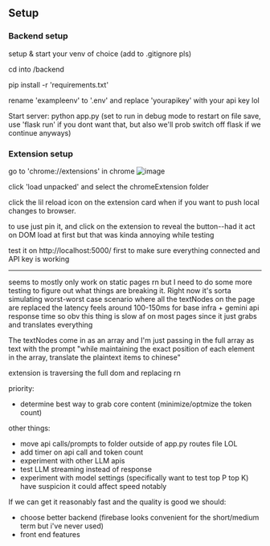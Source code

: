 ## Setup
### Backend setup

setup & start your venv of choice (add to .gitignore pls)

cd into /backend

pip install -r 'requirements.txt'

rename 'exampleenv' to '.env' and replace 'yourapikey' with your api key lol

Start server:
python app.py (set to run in debug mode to restart on file save, use 'flask run' if you dont want that, but also we'll prob switch off flask if we continue anyways)


### Extension setup
go to 'chrome://extensions' in chrome
![image](https://github.com/user-attachments/assets/8b5f9745-572f-4412-9f81-a5536e3586f5)

click 'load unpacked' and select the chromeExtension folder

click the lil reload icon on the extension card when if you want to push local changes to browser.

to use just pin it, and click on the extension to reveal the button--had it act on DOM load at first but that was kinda annoying while testing

test it on http://localhost:5000/ first to make sure everything connected and API key is working


----------------------------------------------------------------------------------------------------------
seems to mostly only work on static pages rn but I need to do some more testing to figure out what things are breaking it. 
Right now it's sorta simulating worst-worst case scenario where all the textNodes on the page are replaced
the latency feels around 100-150ms for base infra + gemini api response time so obv this thing is slow af on most pages since it just grabs and translates everything

The textNodes come in as an array and I'm just passing in the full array as text with the prompt 
    "while maintaining the exact position of each element in the array, translate the plaintext items to chinese"

extension is traversing the full dom and replacing rn

priority:
  - determine best way to grab core content (minimize/optmize the token count)

other things:
  - move api calls/prompts to folder outside of app.py routes file LOL
  - add timer on api call and token count
  - experiment with other LLM apis
  - test LLM streaming instead of response
  - experiment with model settings (specifically want to test top P top K) have suspicion it could affect speed notably

If we can get it reasonably fast and the quality is good we should:
  - choose better backend (firebase looks convenient for the short/medium term but i've never used)
  - front end features

